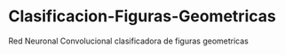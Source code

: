 # Clasificacion-Figuras-Geometricas
Red Neuronal Convolucional clasificadora de figuras geometricas
